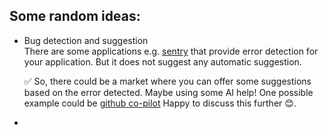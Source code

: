 ## Some random ideas: 

- Bug detection and suggestion\
  There are some applications e.g. [sentry](https://sentry.io/welcome/) that provide error detection for your application.
  But it does not suggest any automatic suggestion.

  ✅ So, there could be a market where you can offer some suggestions based on the error detected. Maybe using some AI help!
  One possible example could be [github co-pilot](https://github.com/features/copilot)
  Happy to discuss this further 😊. 

- 

